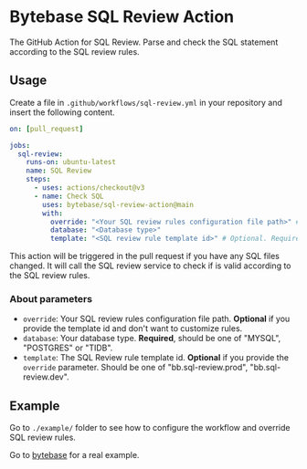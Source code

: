# Bytebase SQL Review Action

The GitHub Action for SQL Review. Parse and check the SQL statement according to the SQL review rules.

## Usage

Create a file in `.github/workflows/sql-review.yml` in your repository and insert the following content.

```yml
on: [pull_request]

jobs:
  sql-review:
    runs-on: ubuntu-latest
    name: SQL Review
    steps:
      - uses: actions/checkout@v3
      - name: Check SQL
        uses: bytebase/sql-review-action@main
        with:
          override: "<Your SQL review rules configuration file path>" # Optional, we can only provide the template id
          database: "<Database type>"
          template: "<SQL review rule template id>" # Optional. Required if the override is not specified.
```

This action will be triggered in the pull request if you have any SQL files changed. It will call the SQL review service to check if is valid according to the SQL review rules.

### About parameters

- `override`: Your SQL review rules configuration file path. **Optional** if you provide the template id and don't want to customize rules.
- `database`: Your database type. **Required**, should be one of "MYSQL", "POSTGRES" or "TIDB".
- `template`: The SQL Review rule template id. **Optional** if you provide the `override` parameter. Should be one of "bb.sql-review.prod", "bb.sql-review.dev".

## Example

Go to `./example/` folder to see how to configure the workflow and override SQL review rules.

Go to [bytebase](https://github.com/bytebase/bytebase) for a real example.
